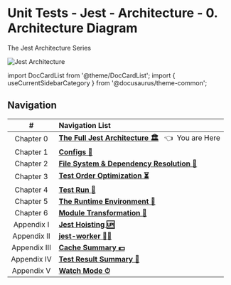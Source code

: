 # Unit Tests - Jest - Architecture - 0. Architecture Diagram

The Jest Architecture Series

<!-- (./0-architecture-diagram.md) -->

![Jest Architecture](/img/jest/0-architecture.svg)

import DocCardList from '@theme/DocCardList';
import { useCurrentSidebarCategory } from '@docusaurus/theme-common';

<DocCardList items={useCurrentSidebarCategory().items} />

## Navigation

|     #      | Navigation List                                                                              |
| :--------: | :------------------------------------------------------------------------------------------- |
| Chapter 0  | **[The Full Jest Architecture 🏛](./0-architecture-diagram.md)** &nbsp; 👈&nbsp; You are Here |
| Chapter 1  | **[Configs 🧰](./1-configs.md)**                                                             |
| Chapter 2  | **[File System & Dependency Resolution 🌳](./2-dependency-resolutions.md)**                  |
| Chapter 3  | **[Test Order Optimization ⏳](./3-determining-how-to-run-tests.md)**                        |
| Chapter 4  | **[Test Run 💨](./4-running-tests.md)**                                                      |
| Chapter 5  | **[The Runtime Environment 💽](./5-the-runtime-environment.md)**                             |
| Chapter 6  | **[Module Transformation 🦠](./6-modules-transformation.md)**                                |
| Appendix Ⅰ | **[Jest Hoisting 🆙](./appendix-1-hoisting.md)**                                             |
| Appendix Ⅱ | **[jest-worker 👷‍♂️](./appendix-2-jest-worker.md)**                                            |
| Appendix Ⅲ | **[Cache Summary 💵](./appendix-3-cache-summary.md)**                                        |
| Appendix Ⅳ | **[Test Result Summary 🧪](./appendix-4-test-result-summary.md)**                            |
| Appendix Ⅴ | **[Watch Mode ⏱](./appendix-5-watch-mode.md)**                                               |
